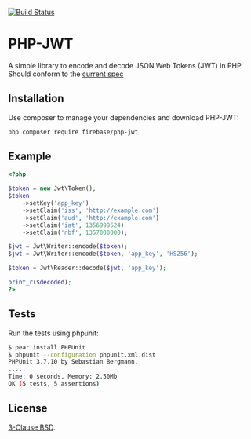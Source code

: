[![Build Status](https://travis-ci.org/brandonlamb/php-jwt.png?branch=master)](https://travis-ci.org/brandonlamb/php-jwt)

PHP-JWT
=======
A simple library to encode and decode JSON Web Tokens (JWT) in PHP. Should
conform to the [current spec](http://tools.ietf.org/html/draft-ietf-oauth-json-web-token-06)

Installation
------------

Use composer to manage your dependencies and download PHP-JWT:

```bash
php composer require firebase/php-jwt
```

Example
-------
```php
<?php

$token = new Jwt\Token();
$token
	->setKey('app_key')
	->setClaim('iss', 'http://example.com')
	->setClaim('aud', 'http://example.com')
	->setClaim('iat', 1356999524)
	->setClaim('nbf', 1357000000);

$jwt = Jwt\Writer::encode($token);
$jwt = Jwt\Writer::encode($token, 'app_key', 'HS256');

$token = Jwt\Reader::decode($jwt, 'app_key');

print_r($decoded);
?>
```

Tests
-----
Run the tests using phpunit:

```bash
$ pear install PHPUnit
$ phpunit --configuration phpunit.xml.dist
PHPUnit 3.7.10 by Sebastian Bergmann.
.....
Time: 0 seconds, Memory: 2.50Mb
OK (5 tests, 5 assertions)
```

License
-------
[3-Clause BSD](http://opensource.org/licenses/BSD-3-Clause).
